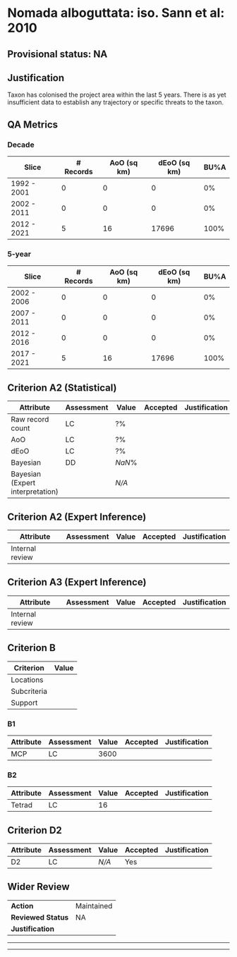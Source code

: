 # Nomada alboguttata: iso. Sann et al: 2010
## Provisional status: NA

## Justification
Taxon has colonised the project area within the last 5 years. There is as yet insufficient data to establish any trajectory or specific threats to the taxon.
## QA Metrics
### Decade
| Slice | # Records | AoO (sq km) | dEoO (sq km) |BU%A |
|---|---|---|---|---|
|1992 - 2001|0|0|0|0%|
|2002 - 2011|0|0|0|0%|
|2012 - 2021|5|16|17696|100%|
### 5-year
| Slice | # Records | AoO (sq km) | dEoO (sq km) |BU%A |
|---|---|---|---|---|
|2002 - 2006|0|0|0|0%|
|2007 - 2011|0|0|0|0%|
|2012 - 2016|0|0|0|0%|
|2017 - 2021|5|16|17696|100%|
## Criterion A2 (Statistical)
|Attribute|Assessment|Value|Accepted|Justification
|---|---|---|---|---|
|Raw record count|LC|?%|||
|AoO|LC|?%|||
|dEoO|LC|?%|||
|Bayesian|DD|*NaN*%|||
|Bayesian (Expert interpretation)||*N/A*|||
## Criterion A2 (Expert Inference)
|Attribute|Assessment|Value|Accepted|Justification
|---|---|---|---|---|
|Internal review|||||
## Criterion A3 (Expert Inference)
|Attribute|Assessment|Value|Accepted|Justification
|---|---|---|---|---|
|Internal review|||||
## Criterion B
|Criterion| Value|
|---|---|
|Locations||
|Subcriteria||
|Support||
### B1
|Attribute|Assessment|Value|Accepted|Justification
|---|---|---|---|---|
|MCP|LC|3600|||
### B2
|Attribute|Assessment|Value|Accepted|Justification
|---|---|---|---|---|
|Tetrad|LC|16|||
## Criterion D2
|Attribute|Assessment|Value|Accepted|Justification
|---|---|---|---|---|
|D2|LC|*N/A*|Yes||
## Wider Review
|  |  |
|---|---|
|**Action**|Maintained|
|**Reviewed Status**|NA|
|**Justification**||
---
 ---
 <br><br>

